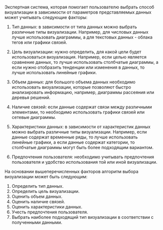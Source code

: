 Экспертная система, которая помогает пользователю выбрать способ визуализации в зависимости от параметров представляемых данных может учитывать следующие факторы:

1. Тип данных: в зависимости от типа данных можно выбрать различные типы визуализации. Например, для числовых данных лучше использовать диаграммы, а для текстовых данных - облака тегов или графики связей.

2. Цель визуализации: нужно определить, для какой цели будет использоваться визуализация. Например, если целью является сравнение данных, то лучше использовать столбчатые диаграммы, а если нужно отобразить тенденции или изменения в данных, то лучше использовать линейные графики.

3. Объем данных: для большого объема данных необходимо использовать визуализации, которые позволяют быстро анализировать информацию, например, диаграммы рассеяния или деревья решений.

4. Наличие связей: если данные содержат связи между различными элементами, то необходимо использовать графики связей или сетевые диаграммы.

5. Характеристики данных: в зависимости от характеристик данных можно выбрать различные типы визуализации. Например, если данные содержат временные ряды, то лучше использовать линейные графики, а если данные содержат категории, то столбчатые диаграммы могут быть более подходящим вариантом.

6. Предпочтения пользователя: необходимо учитывать предпочтения пользователя и удобство использования той или иной визуализации.

На основании вышеперечисленных факторов алгоритм выбора визуализации может быть следующим:

1. Определить тип данных.
2. Определить цель визуализации.
3. Оценить объем данных.
4. Оценить наличие связей.
5. Оценить характеристики данных.
6. Учесть предпочтения пользователя.
7. Выбрать наиболее подходящий тип визуализации в соответствии с полученными данными.
